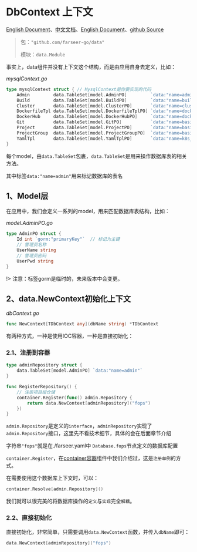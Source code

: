 # DbContext 上下文
[English Document](https://farseer-go.gitee.io/en-us/)、[中文文档](https://farseer-go.gitee.io/)、[English Document](https://farseer-go.github.io/doc/en-us/)、[github Source](https://github.com/farseer-go/data)

> 包：`"github.com/farseer-go/data"`
>
> 模块：`data.Module`

事实上，data组件并没有上下文这个结构，而是由应用自身去定义，比如：

_mysqlContext.go_
```go
type mysqlContext struct { // MysqlContext是你要实现的代码
	Admin         data.TableSet[model.AdminPO]         `data:"name=admin"` // data.name 表名
	Build         data.TableSet[model.BuildPO]         `data:"name=build"`
	Cluster       data.TableSet[model.ClusterPO]       `data:"name=cluster"`
	DockerfileTpl data.TableSet[model.DockerfileTplPO] `data:"name=dockerfile_tpl"`
	DockerHub     data.TableSet[model.DockerHubPO]     `data:"name=docker_hub"`
	Git           data.TableSet[model.GitPO]           `data:"name=basic_git"`
	Project       data.TableSet[model.ProjectPO]       `data:"name=basic_project"`
	ProjectGroup  data.TableSet[model.ProjectGroupPO]  `data:"name=basic_project_group"`
	YamlTpl       data.TableSet[model.YamlTplPO]       `data:"name=k8s_yaml_tpl"`
}
```
每个model，由`data.TableSet`包裹，`data.TableSet`是用来操作数据库表的相关方法。

其中标签``data:"name=admin"``用来标记数据库的表名


## 1、Model层
在应用中，我们会定义一系列的model，用来匹配数据库表结构，比如：

_model.AdminPO.go_
```go
type AdminPO struct {
    Id int `gorm:"primaryKey"`  // 标记为主键
    // 管理员名称
    UserName string
    // 管理员密码
    UserPwd string
}
```

!> 注意：标签gorm是临时的，未来版本中会变更。

## 2、data.NewContext初始化上下文

_dbContext.go_
```go
func NewContext[TDbContext any](dbName string) *TDbContext
```
有两种方式，一种是使用IOC容器，一种是直接初始化：

### 2.1、注册到容器
```go
type adminRepository struct {
    data.TableSet[model.AdminPO] `data:"name=admin"`
}

func RegisterRepository() {
    // 注册项目组仓储
    container.Register(func() admin.Repository {
        return data.NewContext[adminRepository]("fops")
    })
}
```

`admin.Repository`是定义的`interface`，`adminRepository`实现了`admin.Repository`接口，这里先不看技术细节，具体的会在后面章节介绍

字符串`"fops"`就是在./farseer.yaml中 `Database.fops`节点定义的数据库配置

`container.Register`，在[container容器](/basic/container.md?id=注册单例)组件中我们介绍过，这是`注册单例`的方式。

在需要使用这个数据库上下文时，可以：
```go
container.Resolve[admin.Repository]()
```

我们就可以很完美的将数据库操作的`定义`与`实现`完全`解耦`。

### 2.2、直接初始化
直接初始化，非常简单，只需要调用`data.NewContext`函数，并传入`dbName`即可：
```go
data.NewContext[adminRepository]("fops")
```
